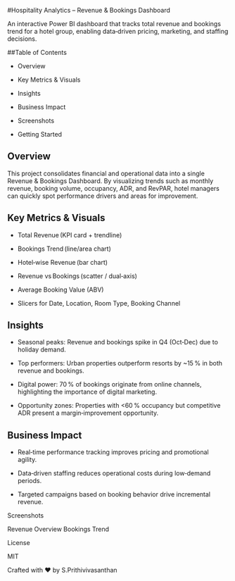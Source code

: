 #Hospitality Analytics – Revenue & Bookings Dashboard




An interactive Power BI dashboard that tracks total revenue and bookings trend for a hotel group, enabling data‑driven pricing, marketing, and staffing decisions.

##Table of Contents

* Overview

* Key Metrics & Visuals

* Insights

* Business Impact

* Screenshots

* Getting Started



## Overview

This project consolidates financial and operational data into a single Revenue & Bookings Dashboard. By visualizing trends such as monthly revenue, booking volume, occupancy, ADR, and RevPAR, hotel managers can quickly spot performance drivers and areas for improvement.

## Key Metrics & Visuals

* Total Revenue (KPI card + trendline)

* Bookings Trend (line/area chart)

* Hotel‑wise Revenue (bar chart)

* Revenue vs Bookings (scatter / dual‑axis)

* Average Booking Value (ABV)

* Slicers for Date, Location, Room Type, Booking Channel

## Insights

* Seasonal peaks: Revenue and bookings spike in Q4 (Oct‑Dec) due to holiday demand.

* Top performers: Urban properties outperform resorts by ~15 % in both revenue and bookings.

* Digital power: 70 % of bookings originate from online channels, highlighting the importance of digital marketing.

* Opportunity zones: Properties with <60 % occupancy but competitive ADR present a margin‑improvement opportunity.

## Business Impact

* Real‑time performance tracking improves pricing and promotional agility.

* Data‑driven staffing reduces operational costs during low‑demand periods.

* Targeted campaigns based on booking behavior drive incremental revenue.

Screenshots

Revenue Overview                        Bookings Trend








License

MIT

Crafted with ❤️ by S.Prithivivasanthan
